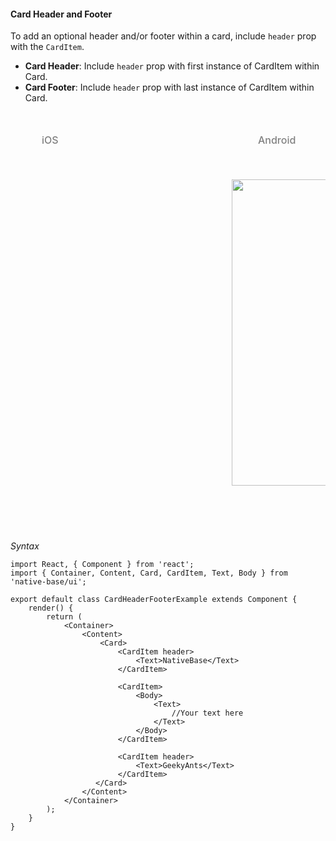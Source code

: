 #### Card Header and Footer

To add an optional header and/or footer within a card, include <code>header</code> prop with the <code>CardItem</code>.<br />
* **Card Header**: Include <code>header</code> prop with first instance of CardItem within Card.
* **Card Footer**: Include <code>header</code> prop with last instance of CardItem within Card.

<br />
    <table>
    <thead>
      <tr style="border-style: hidden;">
        <td style="border-style: hidden;padding-left: 50px"><i class="fa fa-apple fa-5x" style="color: grey"></i>   <span style="color: grey;font-weight: 500">iOS</span></td>
        <td style="padding-left: 50px"><i class="fa fa-android fa-5x" style="color: grey"></i>   <span style="color: grey;font-weight: 500">Android</span></td>
      </tr>
    </thead>
      <thead>
        <tr style="border-style: hidden">
          <th style="border-style: hidden"><div style="background: url(../../assets/iphone.png) no-repeat; padding: 63px 20px 100px 18px; width: 292px"><img src="https://raw.githubusercontent.com/GeekyAnts/NativeBase-KitchenSink/0.5.13/Screenshots/iOS/card-header-and-footer.png" alt="" /></div></th>
          <th><div style="background: url(../../assets/android.png) no-repeat; padding: 45px 118px 68px 0px; background-size: 292px 576px;"><img height="490" width="266" src="https://raw.githubusercontent.com/GeekyAnts/NativeBase-KitchenSink/0.5.13/Screenshots/android/card-header-and-footer.png" alt="" /></div></th>
        </tr>
      </thead>
    </table>

*Syntax*

<pre class="line-numbers"><code class="language-jsx">import React, { Component } from 'react';
import { Container, Content, Card, CardItem, Text, Body } from 'native-base/ui';
​
export default class CardHeaderFooterExample extends Component {
    render() {
        return (
            &lt;Container>
                &lt;Content>
                    &lt;Card>
                        &lt;CardItem header>
                            &lt;Text>NativeBase&lt;/Text>
                        &lt;/CardItem>

                        &lt;CardItem>
                            &lt;Body>
                                &lt;Text>
                                    //Your text here
                                &lt;/Text>
                            &lt;/Body>
                        &lt;/CardItem>

                        &lt;CardItem header>
                            &lt;Text>GeekyAnts&lt;/Text>
                        &lt;/CardItem>
                   &lt;/Card>
                &lt;/Content>
            &lt;/Container>
        );
    }
}</code></pre>
